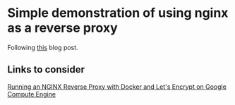 # Simple demonstration of using nginx as a reverse proxy

Following [this](https://linoxide.com/containers/setup-nginx-reverse-proxy-docker/) blog post.

## Links to consider

[Running an NGINX Reverse Proxy with Docker and Let's Encrypt on Google Compute Engine](https://cloud.google.com/community/tutorials/nginx-reverse-proxy-docker)